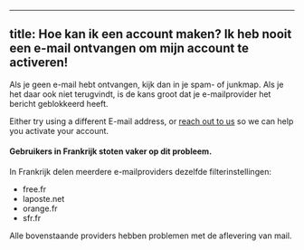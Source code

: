 ***

## title: Hoe kan ik een account maken? Ik heb nooit een e-mail ontvangen om mijn account te activeren!

Als je geen e-mail hebt ontvangen, kijk dan in je spam- of junkmap. Als je het daar ook niet terugvindt, is de kans groot dat je e-mailprovider het bericht geblokkeerd heeft.

Either try using a different E-mail address, or [reach out to us](https://chat.freesewing.org/) so we can help you activate your account.

<Note>

#### Gebruikers in Frankrijk stoten vaker op dit probleem.

In Frankrijk delen meerdere e-mailproviders dezelfde filterinstellingen:

*   free.fr
*   laposte.net
*   orange.fr
*   sfr.fr

Alle bovenstaande providers hebben problemen met de aflevering van mail.

</Note>
